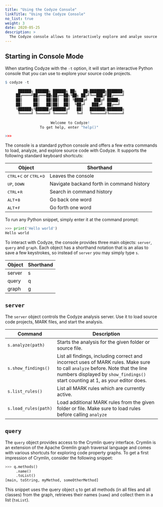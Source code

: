 ```yaml
---
title: "Using the Codyze Console"
linkTitle: "Using the Codyze Console"
no_list: true
weight: 3
date: 2020-05-25
description: >
  The Codyze console allows to interactively explore and analye source code.
---
```



## Starting in Console Mode

When starting Codyze with the `-t` option, it will start an interactive Python console that you can use to explore your source code projects. 

```r
$ codyze -t

      ██████╗ ██████╗ ██████╗ ██╗   ██╗███████╗███████╗
     ██╔════╝██╔═══██╗██╔══██╗╚██╗ ██╔╝╚══███╔╝██╔════╝
     ██║     ██║   ██║██║  ██║ ╚████╔╝   ███╔╝ █████╗  
     ██║     ██║   ██║██║  ██║  ╚██╔╝   ███╔╝  ██╔══╝  
     ╚██████╗╚██████╔╝██████╔╝   ██║   ███████╗███████╗
      ╚═════╝ ╚═════╝ ╚═════╝    ╚═╝   ╚══════╝╚══════╝
     
                     Welcome to Codyze!
                To get help, enter "help()"

>>>
```

The console is a standard python console and offers a few extra commands to load, analyze, and explore source code with Codyze. It supports the following standard keyboard shortcuts:

| Object | Shorthand |
|---|---|
| <kbd>CTRL</kbd>+<kbd>C</kbd> or <kbd>CTRL</kbd>+<kbd>D</kbd> | Leaves the console |
| <kbd>UP</kbd>, <kbd>DOWN</kbd> | Navigate backand forth in command history |
| <kbd>CTRL</kbd>+<kbd>R</kbd> | Search in command history |
| <kbd>ALT</kbd>+<kbd>B</kbd> | Go back one word |
| <kbd>ALT</kbd>+<kbd>F</kbd> | Go forth one word |


To run any Python snippet, simply enter it at the command prompt:

```python
>>> print('Hello world')
Hello world
```

To interact with Codyze, the console provides three main objects: `server`, `query` and `graph`. Each object has a shorthand notation that is an alias to save a few keystrokes, so instead of `server` you may simply type `s`.


| Object | Shorthand |
|---|---|
| server  | s  |
| query   | q  |
| graph   | g  |


## `server`

The `server` object controls the Codyze analysis server. Use it to load source code projects, MARK files, and start the analysis. 

| Command | Description |
|---|---|
|  `s.analyze(path)`  | Starts the analysis for the given folder or source file. |
|  `s.show_findings()`  | List all findings, including correct and incorrect uses of MARK rules. Make sure to call `analyze` before. Note that the line numbers displayed by `show_findings()` start counting at 1, as your editor does. |
|  `s.list_rules()`  | List all MARK rules which are currently active. |
|  `s.load_rules(path)`  | Load additional MARK rules from the given folder or file. Make sure to load rules before calling `analyze` |


## `query`

The `query` object provides access to the Crymlin query interface. Crymlin is an extension of the Apache Gremlin graph traversal language and comes with various shortcuts for exploring code property graphs. To get a first impression of Crymlin, consider the following snippet:

```python
>>> q.methods()
     .name()
     .toList()
[main, toString, myMethod, someOtherMethod]
```

This snippet uses the query object `q` to get all methods (in all files and all classes) from the graph, retrieves their names (`name`) and collect them in a list (`toList`).